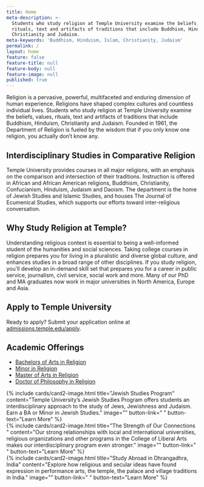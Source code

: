 ```yaml
---
title: Home
meta-description: >-
  Students who study religion at Temple University examine the beliefs, values,
  rituals, text and artifacts of traditions that include Buddhism, Hinduism,
  Christianity and Judaism.
meta-keywords: 'Buddhism, Hinduism, Islam, Christianity, Judaism'
permalink: /
layout: home
feature: false
feature-title: null
feature-body: null
feature-image: null
published: true
---
```

Religion is a pervasive, powerful, multifaceted and enduring dimension of human experience. Religions have shaped complex cultures and countless individual lives. Students who study religion at Temple University examine the beliefs, values, rituals, text and artifacts of traditions that include Buddhism, Hinduism, Christianity and Judaism. Founded in 1961, the Department of Religion is fueled by the wisdom that if you only know one religion, you actually don’t know any.

## Interdisciplinary Studies in Comparative Religion

Temple University provides courses in all major religions, with an emphasis on the comparison and intersection of their traditions. Instruction is offered in African and African American religions, Buddhism, Christianity, Confucianism, Hinduism, Judaism and Daoism. The department is the home of Jewish Studies and Islamic Studies, and houses The Journal of Ecumenical Studies, which supports our efforts toward inter-religious conversation.

## Why Study Religion at Temple?

Understanding religious context is essential to being a well-informed student of the humanities and social sciences. Taking college courses in religion prepares you for living in a pluralistic and diverse global culture, and enhances studies in a broad range of other disciplines. If you study religion, you'll develop an in-demand skill set that prepares you for a career in public service, journalism, civil service, social work and more. Many of  our PhD and MA graduates now work in major universities in North America, Europe and Asia.

## Apply to Temple University

Ready to apply? Submit your application online at [admissions.temple.edu/apply](http://admissions.temple.edu/apply).

## Academic Offerings

- [Bachelors of Arts in Religion](http://bulletin.temple.edu/undergraduate/liberal-arts/religion/ba-religion/)
- [Minor in Religion](http://bulletin.temple.edu/undergraduate/liberal-arts/religion/minor-religion/)
- [Master of Arts in Religion](http://bulletin.temple.edu/graduate/scd/cla/religion-ma/)
- [Doctor of Philosophy in Religion](http://bulletin.temple.edu/graduate/scd/cla/religion-phd/)

<div class="row row-wide">
  <div class="col m12 l4">{% include cards/card2-image.html
    title="Jewish Studies Program"
    content="Temple University’s Jewish Studies Program offers students an interdisciplinary approach to the study of Jews, Jewishness and Judaism. Earn a BA or Minor in Jewish Studies."
    image=""
    button-link=" "
    button-text="Learn More" %}
  </div>
  <div class="row row-wide">
    <div class="col m12 l4">{% include cards/card2-image.html
      title="The Strength of Our Connections "
      content="Our strong relationships with local and international universities, religious organizations and other programs in the College of Liberal Arts makes our interdisciplinary program even stronger."
      image=""
      button-link=" "
      button-text="Learn More" %}
    </div>
    <div class="row row-wide">
      <div class="col m12 l4">{% include cards/card2-image.html
        title="Study Abroad in Dhrangadhra, India"
        content="Explore how religious and secular ideas have found expression in performance arts, the temple, the palace and village traditions in India."
        image=""
        button-link=" "
        button-text="Learn More" %}
      </div>
</div>
